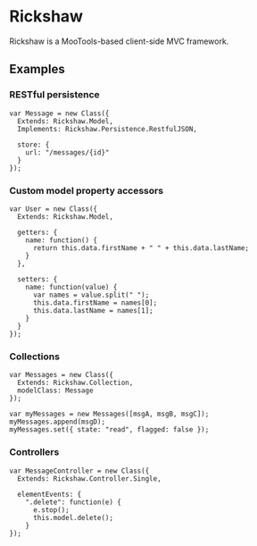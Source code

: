 Rickshaw
========

Rickshaw is a MooTools-based client-side MVC framework.

Examples
--------

### RESTful persistence ###

    var Message = new Class({
      Extends: Rickshaw.Model,
      Implements: Rickshaw.Persistence.RestfulJSON,
      
      store: {
        url: "/messages/{id}"
      }
    });

### Custom model property accessors ###

    var User = new Class({
      Extends: Rickshaw.Model,
      
      getters: {
        name: function() {
          return this.data.firstName + " " + this.data.lastName;
        }
      },
      
      setters: {
        name: function(value) {
          var names = value.split(" ");
          this.data.firstName = names[0];
          this.data.lastName = names[1];
        }
      }
    });

### Collections ###

    var Messages = new Class({
      Extends: Rickshaw.Collection,
      modelClass: Message
    });
    
    var myMessages = new Messages([msgA, msgB, msgC]);
    myMessages.append(msgD);
    myMessages.set({ state: "read", flagged: false });

### Controllers ###

    var MessageController = new Class({
      Extends: Rickshaw.Controller.Single,
      
      elementEvents: {
        ".delete": function(e) {
          e.stop();
          this.model.delete();
        }
    });

